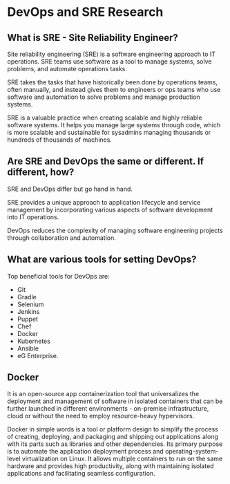 # DevOps and SRE Research

## What is SRE - Site Reliability Engineer?
Site reliability engineering (SRE) is a software engineering approach to IT operations. SRE teams use software as a tool to manage systems, solve problems, and automate operations tasks.

SRE takes the tasks that have historically been done by operations teams, often manually, and instead gives them to engineers or ops teams who use software and automation to solve problems and manage production systems. 

SRE is a valuable practice when creating scalable and highly reliable software systems. It helps you manage large systems through code, which is more scalable and sustainable for sysadmins managing thousands or hundreds of thousands of machines.

## Are SRE and DevOps the same or different. If different, how?
SRE and DevOps differ but go hand in hand.

SRE provides a unique approach to application lifecycle and service management by incorporating various aspects of software development into IT operations.

DevOps reduces the complexity of managing software engineering projects through collaboration and automation.

## What are various tools for setting DevOps?

Top beneficial tools for DevOps are:
- Git
- Gradle
- Selenium
- Jenkins
- Puppet
- Chef
- Docker
- Kubernetes
- Ansible
- eG Enterprise.

## Docker

It is an open-source app containerization tool that universalizes the deployment and management of software in isolated containers that can be further launched in different environments - on-premise infrastructure, cloud or without the need to employ resource-heavy hypervisors.

Docker in simple words is a tool or platform design to simplify the process of creating, deploying, and packaging and shipping out applications along with its parts such as libraries and other dependencies. Its primary purpose is to automate the application deployment process and operating-system-level virtualization on Linux. It allows multiple containers to run on the same hardware and provides high productivity, along with maintaining isolated applications and facilitating seamless configuration.
